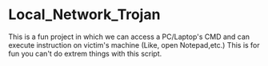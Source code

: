 # Local_Network_Trojan
This is a fun project in which we can access a PC/Laptop's CMD and can execute instruction on victim's machine (Like, open Notepad,etc.) This is for fun you can't do extrem things with this script. 
